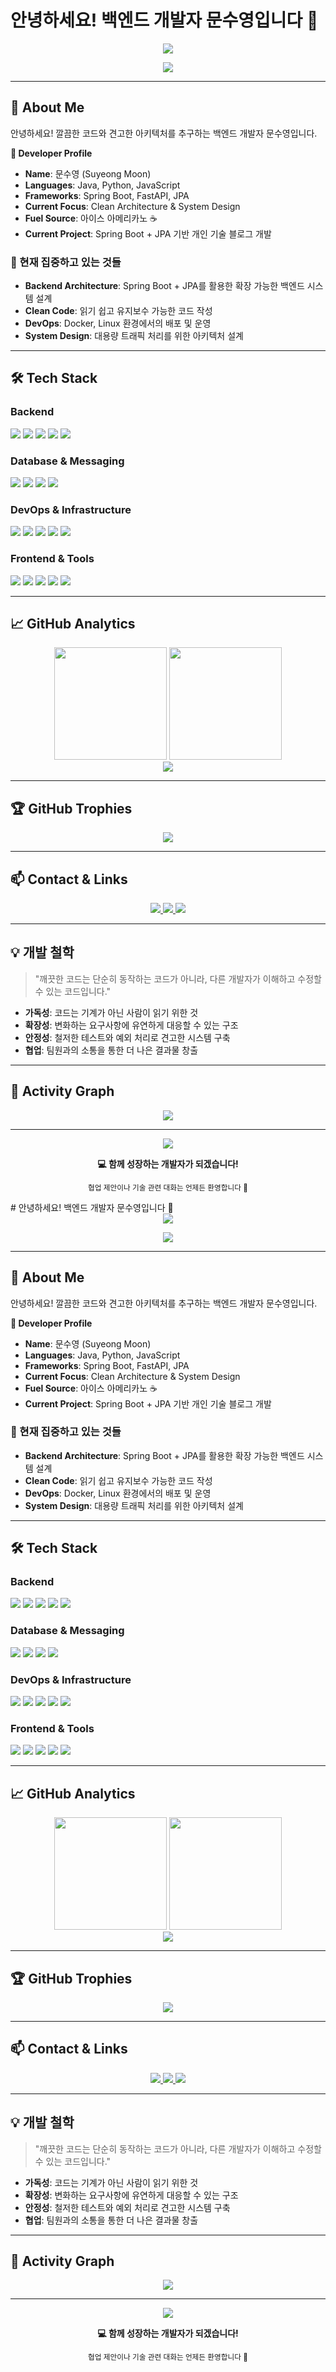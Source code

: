 # 안녕하세요! 백엔드 개발자 문수영입니다 👋

<div align="center">
  <img src="https://readme-typing-svg.herokuapp.com/?font=Righteous&size=35&center=true&vCenter=true&width=500&height=70&duration=4000&lines=Backend+Developer;Java+%26+Spring+Enthusiast;Clean+Architecture+Lover" />
</div>

<p align="center">
  <img src="https://visitor-badge.laobi.icu/badge?page_id=symoon521.symoon521" />
</p>

---

## 🚀 About Me

안녕하세요! 깔끔한 코드와 견고한 아키텍처를 추구하는 백엔드 개발자 문수영입니다.

**💼 Developer Profile**
- **Name**: 문수영 (Suyeong Moon)  
- **Languages**: Java, Python, JavaScript  
- **Frameworks**: Spring Boot, FastAPI, JPA  
- **Current Focus**: Clean Architecture & System Design  
- **Fuel Source**: 아이스 아메리카노 ☕  
- **Current Project**: Spring Boot + JPA 기반 개인 기술 블로그 개발

### 🎯 현재 집중하고 있는 것들
- **Backend Architecture**: Spring Boot + JPA를 활용한 확장 가능한 백엔드 시스템 설계
- **Clean Code**: 읽기 쉽고 유지보수 가능한 코드 작성
- **DevOps**: Docker, Linux 환경에서의 배포 및 운영
- **System Design**: 대용량 트래픽 처리를 위한 아키텍처 설계

---

## 🛠️ Tech Stack

### Backend
<p>
  <img src="https://img.shields.io/badge/Java-007396?style=for-the-badge&logo=java&logoColor=white" />
  <img src="https://img.shields.io/badge/Python-3776AB?style=for-the-badge&logo=python&logoColor=white" />
  <img src="https://img.shields.io/badge/Spring_Boot-6DB33F?style=for-the-badge&logo=spring&logoColor=white" />
  <img src="https://img.shields.io/badge/Spring_Data_JPA-6DB33F?style=for-the-badge&logo=spring&logoColor=white" />
  <img src="https://img.shields.io/badge/FastAPI-009688?style=for-the-badge&logo=fastapi&logoColor=white" />
</p>

### Database & Messaging
<p>
  <img src="https://img.shields.io/badge/MySQL-4479A1?style=for-the-badge&logo=mysql&logoColor=white" />
  <img src="https://img.shields.io/badge/Redis-DC382D?style=for-the-badge&logo=redis&logoColor=white" />
  <img src="https://img.shields.io/badge/Apache_Kafka-231F20?style=for-the-badge&logo=apache-kafka&logoColor=white" />
  <img src="https://img.shields.io/badge/SQLite-003B57?style=for-the-badge&logo=sqlite&logoColor=white" />
</p>

### DevOps & Infrastructure
<p>
  <img src="https://img.shields.io/badge/AWS-232F3E?style=for-the-badge&logo=amazonaws&logoColor=white" />
  <img src="https://img.shields.io/badge/Linux-FCC624?style=for-the-badge&logo=linux&logoColor=black" />
  <img src="https://img.shields.io/badge/Docker-2496ED?style=for-the-badge&logo=docker&logoColor=white" />
  <img src="https://img.shields.io/badge/Git-F05032?style=for-the-badge&logo=git&logoColor=white" />
  <img src="https://img.shields.io/badge/GitHub_Actions-2088FF?style=for-the-badge&logo=github-actions&logoColor=white" />
</p>

### Frontend & Tools
<p>
  <img src="https://img.shields.io/badge/HTML5-E34F26?style=for-the-badge&logo=html5&logoColor=white" />
  <img src="https://img.shields.io/badge/CSS3-1572B6?style=for-the-badge&logo=css3&logoColor=white" />
  <img src="https://img.shields.io/badge/JavaScript-F7DF1E?style=for-the-badge&logo=javascript&logoColor=black" />
  <img src="https://img.shields.io/badge/Bootstrap-563D7C?style=for-the-badge&logo=bootstrap&logoColor=white" />
  <img src="https://img.shields.io/badge/Jira-0052CC?style=for-the-badge&logo=jira&logoColor=white" />
</p>

---

## 📈 GitHub Analytics

<div align="center">
  <img height="180em" src="https://github-readme-stats.vercel.app/api?username=symoon521&show_icons=true&theme=tokyonight&include_all_commits=true&count_private=true&hide_border=true&bg_color=0d1117" />
  <img height="180em" src="https://github-readme-stats.vercel.app/api/top-langs/?username=symoon521&layout=compact&langs_count=8&theme=tokyonight&hide_border=true&bg_color=0d1117" />
</div>

<div align="center">
  <img src="https://github-readme-streak-stats.herokuapp.com/?user=symoon521&theme=tokyonight&hide_border=true&background=0d1117" />
</div>

---

## 🏆 GitHub Trophies
<div align="center">
  <img src="https://github-profile-trophy.vercel.app/?username=symoon521&theme=tokyonight&no-frame=true&no-bg=true&column=7" />
</div>

---

## 📫 Contact & Links

<div align="center">
  <a href="mailto:worldw@naver.com">
    <img src="https://img.shields.io/badge/Email-D14836?style=for-the-badge&logo=gmail&logoColor=white" />
  </a>
  <a href="https://github.com/symoon521" target="_blank">
    <img src="https://img.shields.io/badge/GitHub-181717?style=for-the-badge&logo=github&logoColor=white" />
  </a>
  <a href="https://www.linkedin.com/in/suyeong-moon" target="_blank">
    <img src="https://img.shields.io/badge/LinkedIn-0077B5?style=for-the-badge&logo=linkedin&logoColor=white" />
  </a>
</div>

---

## 💡 개발 철학

> "깨끗한 코드는 단순히 동작하는 코드가 아니라, 다른 개발자가 이해하고 수정할 수 있는 코드입니다."

- **가독성**: 코드는 기계가 아닌 사람이 읽기 위한 것
- **확장성**: 변화하는 요구사항에 유연하게 대응할 수 있는 구조
- **안정성**: 철저한 테스트와 예외 처리로 견고한 시스템 구축
- **협업**: 팀원과의 소통을 통한 더 나은 결과물 창출

---

## 🔄 Activity Graph
<div align="center">
  <img src="https://github-readme-activity-graph.vercel.app/graph?username=symoon521&bg_color=0d1117&color=5BCDEC&line=5BCDEC&point=FFFFFF&area=true&hide_border=true" />
</div>

---

<div align="center">
  <img src="https://capsule-render.vercel.app/api?type=waving&color=gradient&height=100&section=footer" />
  
  **💻 함께 성장하는 개발자가 되겠습니다!**
  
  <sub>협업 제안이나 기술 관련 대화는 언제든 환영합니다 🚀</sub>
</div># 안녕하세요! 백엔드 개발자 문수영입니다 👋

<div align="center">
  <img src="https://readme-typing-svg.herokuapp.com/?font=Righteous&size=35&center=true&vCenter=true&width=500&height=70&duration=4000&lines=Backend+Developer;Java+%26+Spring+Enthusiast;Clean+Architecture+Lover" />
</div>

<p align="center">
  <img src="https://visitor-badge.laobi.icu/badge?page_id=symoon521.symoon521" />
</p>

---

## 🚀 About Me

안녕하세요! 깔끔한 코드와 견고한 아키텍처를 추구하는 백엔드 개발자 문수영입니다.

**💼 Developer Profile**
- **Name**: 문수영 (Suyeong Moon)  
- **Languages**: Java, Python, JavaScript  
- **Frameworks**: Spring Boot, FastAPI, JPA  
- **Current Focus**: Clean Architecture & System Design  
- **Fuel Source**: 아이스 아메리카노 ☕  
- **Current Project**: Spring Boot + JPA 기반 개인 기술 블로그 개발

### 🎯 현재 집중하고 있는 것들
- **Backend Architecture**: Spring Boot + JPA를 활용한 확장 가능한 백엔드 시스템 설계
- **Clean Code**: 읽기 쉽고 유지보수 가능한 코드 작성
- **DevOps**: Docker, Linux 환경에서의 배포 및 운영
- **System Design**: 대용량 트래픽 처리를 위한 아키텍처 설계

---

## 🛠️ Tech Stack

### Backend
<p>
  <img src="https://img.shields.io/badge/Java-007396?style=for-the-badge&logo=java&logoColor=white" />
  <img src="https://img.shields.io/badge/Python-3776AB?style=for-the-badge&logo=python&logoColor=white" />
  <img src="https://img.shields.io/badge/Spring_Boot-6DB33F?style=for-the-badge&logo=spring&logoColor=white" />
  <img src="https://img.shields.io/badge/Spring_Data_JPA-6DB33F?style=for-the-badge&logo=spring&logoColor=white" />
  <img src="https://img.shields.io/badge/FastAPI-009688?style=for-the-badge&logo=fastapi&logoColor=white" />
</p>

### Database & Messaging
<p>
  <img src="https://img.shields.io/badge/MySQL-4479A1?style=for-the-badge&logo=mysql&logoColor=white" />
  <img src="https://img.shields.io/badge/Redis-DC382D?style=for-the-badge&logo=redis&logoColor=white" />
  <img src="https://img.shields.io/badge/Apache_Kafka-231F20?style=for-the-badge&logo=apache-kafka&logoColor=white" />
  <img src="https://img.shields.io/badge/SQLite-003B57?style=for-the-badge&logo=sqlite&logoColor=white" />
</p>

### DevOps & Infrastructure
<p>
  <img src="https://img.shields.io/badge/AWS-232F3E?style=for-the-badge&logo=amazonaws&logoColor=white" />
  <img src="https://img.shields.io/badge/Linux-FCC624?style=for-the-badge&logo=linux&logoColor=black" />
  <img src="https://img.shields.io/badge/Docker-2496ED?style=for-the-badge&logo=docker&logoColor=white" />
  <img src="https://img.shields.io/badge/Git-F05032?style=for-the-badge&logo=git&logoColor=white" />
  <img src="https://img.shields.io/badge/GitHub_Actions-2088FF?style=for-the-badge&logo=github-actions&logoColor=white" />
</p>

### Frontend & Tools
<p>
  <img src="https://img.shields.io/badge/HTML5-E34F26?style=for-the-badge&logo=html5&logoColor=white" />
  <img src="https://img.shields.io/badge/CSS3-1572B6?style=for-the-badge&logo=css3&logoColor=white" />
  <img src="https://img.shields.io/badge/JavaScript-F7DF1E?style=for-the-badge&logo=javascript&logoColor=black" />
  <img src="https://img.shields.io/badge/Bootstrap-563D7C?style=for-the-badge&logo=bootstrap&logoColor=white" />
  <img src="https://img.shields.io/badge/Jira-0052CC?style=for-the-badge&logo=jira&logoColor=white" />
</p>

---

## 📈 GitHub Analytics

<div align="center">
  <img height="180em" src="https://github-readme-stats.vercel.app/api?username=symoon521&show_icons=true&theme=tokyonight&include_all_commits=true&count_private=true&hide_border=true&bg_color=0d1117" />
  <img height="180em" src="https://github-readme-stats.vercel.app/api/top-langs/?username=symoon521&layout=compact&langs_count=8&theme=tokyonight&hide_border=true&bg_color=0d1117" />
</div>

<div align="center">
  <img src="https://github-readme-streak-stats.herokuapp.com/?user=symoon521&theme=tokyonight&hide_border=true&background=0d1117" />
</div>

---

## 🏆 GitHub Trophies
<div align="center">
  <img src="https://github-profile-trophy.vercel.app/?username=symoon521&theme=tokyonight&no-frame=true&no-bg=true&column=7" />
</div>

---

## 📫 Contact & Links

<div align="center">
  <a href="mailto:worldw@naver.com">
    <img src="https://img.shields.io/badge/Email-D14836?style=for-the-badge&logo=gmail&logoColor=white" />
  </a>
  <a href="https://github.com/symoon521" target="_blank">
    <img src="https://img.shields.io/badge/GitHub-181717?style=for-the-badge&logo=github&logoColor=white" />
  </a>
  <a href="https://www.linkedin.com/in/suyeong-moon" target="_blank">
    <img src="https://img.shields.io/badge/LinkedIn-0077B5?style=for-the-badge&logo=linkedin&logoColor=white" />
  </a>
</div>

---

## 💡 개발 철학

> "깨끗한 코드는 단순히 동작하는 코드가 아니라, 다른 개발자가 이해하고 수정할 수 있는 코드입니다."

- **가독성**: 코드는 기계가 아닌 사람이 읽기 위한 것
- **확장성**: 변화하는 요구사항에 유연하게 대응할 수 있는 구조
- **안정성**: 철저한 테스트와 예외 처리로 견고한 시스템 구축
- **협업**: 팀원과의 소통을 통한 더 나은 결과물 창출

---

## 🔄 Activity Graph
<div align="center">
  <img src="https://github-readme-activity-graph.vercel.app/graph?username=symoon521&bg_color=0d1117&color=5BCDEC&line=5BCDEC&point=FFFFFF&area=true&hide_border=true" />
</div>

---

<div align="center">
  <img src="https://capsule-render.vercel.app/api?type=waving&color=gradient&height=100&section=footer" />
  
  **💻 함께 성장하는 개발자가 되겠습니다!**
  
  <sub>협업 제안이나 기술 관련 대화는 언제든 환영합니다 🚀</sub>
</div>
